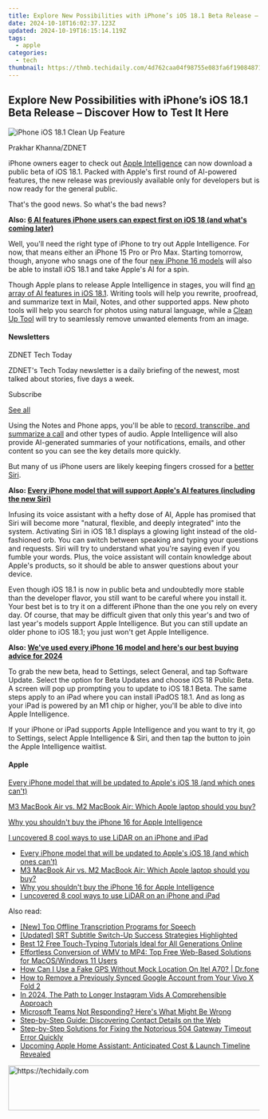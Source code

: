 ```yaml
---
title: Explore New Possibilities with iPhone’s iOS 18.1 Beta Release – Discover How to Test It Here
date: 2024-10-18T16:02:37.123Z
updated: 2024-10-19T16:15:14.119Z
tags:
  - apple
categories:
  - tech
thumbnail: https://thmb.techidaily.com/4d762caa04f98755e083fa6f19084871af3024b44e5497cff1919865c9f50ec3.jpg
---
```


## Explore New Possibilities with iPhone’s iOS 18.1 Beta Release – Discover How to Test It Here

![iPhone iOS 18.1 Clean Up Feature](https://www.zdnet.com/a/img/resize/aaff2fa7d5160574ecb096722a51d4269342d3ac/2024/08/29/6d2d9eac-5409-47dc-a816-532ce0e0917e/img-20240829-221757.jpg?auto=webp&width=1280)

Prakhar Khanna/ZDNET

iPhone owners eager to check out [Apple Intelligence](https://www.zdnet.com/article/6-ai-features-iphone-users-can-expect-first-on-ios-18-and-whats-coming-later/) can now download a public beta of iOS 18.1\. Packed with Apple's first round of AI-powered features, the new release was previously available only for developers but is now ready for the general public.

That's the good news. So what's the bad news?

**Also: [6 AI features iPhone users can expect first on iOS 18 (and what's coming later)](https://www.zdnet.com/article/6-ai-features-iphone-users-can-expect-first-on-ios-18-and-whats-coming-later/)**

Well, you'll need the right type of iPhone to try out Apple Intelligence. For now, that means either an iPhone 15 Pro or Pro Max. Starting tomorrow, though, anyone who snags one of the four [new iPhone 16 models](https://www.zdnet.com/article/iphone-16-pro-max-buying-advice-2024/) will also be able to install iOS 18.1 and take Apple's AI for a spin.

Though Apple plans to release Apple Intelligence in stages, you will find [an array of AI features in iOS 18.1](https://www.zdnet.com/article/6-ai-features-iphone-users-can-expect-first-on-ios-18-and-whats-coming-later/). Writing tools will help you rewrite, proofread, and summarize text in Mail, Notes, and other supported apps. New photo tools will help you search for photos using natural language, while a [Clean Up Tool](https://www.zdnet.com/article/ios-18-1-beta-adds-photo-clean-up-ai-tool-and-notification-summaries-how-they-work/) will try to seamlessly remove unwanted elements from an image.

#### Newsletters

ZDNET Tech Today

ZDNET's Tech Today newsletter is a daily briefing of the newest, most talked about stories, five days a week.

 Subscribe

[See all](https://www.zdnet.com/newsletters/)

Using the Notes and Phone apps, you'll be able to [record, transcribe, and summarize a call](https://www.zdnet.com/article/apples-ios-18-will-let-you-record-phone-calls-without-a-third-party-app/) and other types of audio. Apple Intelligence will also provide AI-generated summaries of your notifications, emails, and other content so you can see the key details more quickly.

But many of us iPhone users are likely keeping fingers crossed for a [better Siri](https://www.zdnet.com/article/apple-intelligence-will-improve-siri-in-2024-but-dont-expect-most-updates-until-2025/).

**Also: [Every iPhone model that will support Apple's AI features (including the new Siri)](https://www.zdnet.com/article/every-iphone-model-that-will-support-apples-upcoming-ai-features-including-the-new-siri/)**

Infusing its voice assistant with a hefty dose of AI, Apple has promised that Siri will become more "natural, flexible, and deeply integrated" into the system. Activating Siri in iOS 18.1 displays a glowing light instead of the old-fashioned orb. You can switch between speaking and typing your questions and requests. Siri will try to understand what you're saying even if you fumble your words. Plus, the voice assistant will contain knowledge about Apple's products, so it should be able to answer questions about your device.

Even though iOS 18.1 is now in public beta and undoubtedly more stable than the developer flavor, you still want to be careful where you install it. Your best bet is to try it on a different iPhone than the one you rely on every day. Of course, that may be difficult given that only this year's and two of last year's models support Apple Intelligence. But you can still update an older phone to iOS 18.1; you just won't get Apple Intelligence.

**Also: [We've used every iPhone 16 model and here's our best buying advice for 2024](https://www.zdnet.com/article/iphone-16-pro-max-buying-advice-2024/)**

To grab the new beta, head to Settings, select General, and tap Software Update. Select the option for Beta Updates and choose iOS 18 Public Beta. A screen will pop up prompting you to update to iOS 18.1 Beta. The same steps apply to an iPad where you can install iPadOS 18.1\. And as long as your iPad is powered by an M1 chip or higher, you'll be able to dive into Apple Intelligence.

If your iPhone or iPad supports Apple Intelligence and you want to try it, go to Settings, select Apple Intelligence & Siri, and then tap the button to join the Apple Intelligence waitlist.

#### Apple

[Every iPhone model that will be updated to Apple's iOS 18 (and which ones can't)](https://www.zdnet.com/article/every-iphone-model-that-can-be-updated-to-apples-ios-18-and-which-ones-cant/ "Every iPhone model that will be updated to Apple's iOS 18 (and which ones can't)")

[M3 MacBook Air vs. M2 MacBook Air: Which Apple laptop should you buy?](https://www.zdnet.com/article/m3-macbook-air-vs-m2-macbook-air/ "M3 MacBook Air vs. M2 MacBook Air: Which Apple laptop should you buy?")

[Why you shouldn't buy the iPhone 16 for Apple Intelligence](https://www.zdnet.com/article/why-you-shouldnt-buy-the-iphone-16-for-apple-intelligence/ "Why you shouldn't buy the iPhone 16 for Apple Intelligence")

[I uncovered 8 cool ways to use LiDAR on an iPhone and iPad](https://www.zdnet.com/article/i-uncovered-8-cool-ways-to-use-lidar-on-an-iphone-and-ipad/ "I uncovered 8 cool ways to use LiDAR on an iPhone and iPad")

* [Every iPhone model that will be updated to Apple's iOS 18 (and which ones can't)](https://www.zdnet.com/article/every-iphone-model-that-can-be-updated-to-apples-ios-18-and-which-ones-cant/ "Every iPhone model that will be updated to Apple's iOS 18 (and which ones can't)")
* [M3 MacBook Air vs. M2 MacBook Air: Which Apple laptop should you buy?](https://www.zdnet.com/article/m3-macbook-air-vs-m2-macbook-air/ "M3 MacBook Air vs. M2 MacBook Air: Which Apple laptop should you buy?")
* [Why you shouldn't buy the iPhone 16 for Apple Intelligence](https://www.zdnet.com/article/why-you-shouldnt-buy-the-iphone-16-for-apple-intelligence/ "Why you shouldn't buy the iPhone 16 for Apple Intelligence")
* [I uncovered 8 cool ways to use LiDAR on an iPhone and iPad](https://www.zdnet.com/article/i-uncovered-8-cool-ways-to-use-lidar-on-an-iphone-and-ipad/ "I uncovered 8 cool ways to use LiDAR on an iPhone and iPad")

<ins class="adsbygoogle"
     style="display:block"
     data-ad-format="autorelaxed"
     data-ad-client="ca-pub-7571918770474297"
     data-ad-slot="1223367746"></ins>

<ins class="adsbygoogle"
     style="display:block"
     data-ad-client="ca-pub-7571918770474297"
     data-ad-slot="8358498916"
     data-ad-format="auto"
     data-full-width-responsive="true"></ins>

<span class="atpl-alsoreadstyle">Also read:</span>
<div><ul>
<li><a href="https://some-skills.techidaily.com/new-top-offline-transcription-programs-for-speech/"><u>[New] Top Offline Transcription Programs for Speech</u></a></li>
<li><a href="https://extra-approaches.techidaily.com/updated-srt-subtitle-switch-up-success-strategies-highlighted/"><u>[Updated] SRT Subtitle Switch-Up Success Strategies Highlighted</u></a></li>
<li><a href="https://technical-tips.techidaily.com/best-12-free-touch-typing-tutorials-ideal-for-all-generations-online/"><u>Best 12 Free Touch-Typing Tutorials Ideal for All Generations Online</u></a></li>
<li><a href="https://some-guidance.techidaily.com/effortless-conversion-of-wmv-to-mp4-top-free-web-based-solutions-for-macoswindows-11-users/"><u>Effortless Conversion of WMV to MP4: Top Free Web-Based Solutions for MacOS/Windows 11 Users</u></a></li>
<li><a href="https://fake-location.techidaily.com/how-can-i-use-a-fake-gps-without-mock-location-on-itel-a70-drfone-by-drfone-virtual-android/"><u>How Can I Use a Fake GPS Without Mock Location On Itel A70? | Dr.fone</u></a></li>
<li><a href="https://android-unlock.techidaily.com/how-to-remove-a-previously-synced-google-account-from-your-vivo-x-fold-2-by-drfone-android/"><u>How to Remove a Previously Synced Google Account from Your Vivo X Fold 2</u></a></li>
<li><a href="https://instagram-video-files.techidaily.com/in-2024-the-path-to-longer-instagram-vids-a-comprehensible-approach/"><u>In 2024, The Path to Longer Instagram Vids A Comprehensible Approach</u></a></li>
<li><a href="https://technical-tips.techidaily.com/microsoft-teams-not-responding-heres-what-might-be-wrong/"><u>Microsoft Teams Not Responding? Here's What Might Be Wrong</u></a></li>
<li><a href="https://technical-tips.techidaily.com/step-by-step-guide-discovering-contact-details-on-the-web/"><u>Step-by-Step Guide: Discovering Contact Details on the Web</u></a></li>
<li><a href="https://technical-tips.techidaily.com/step-by-step-solutions-for-fixing-the-notorious-504-gateway-timeout-error-quickly/"><u>Step-by-Step Solutions for Fixing the Notorious 504 Gateway Timeout Error Quickly</u></a></li>
<li><a href="https://technical-tips.techidaily.com/1722903095862-upcoming-apple-home-assistant-anticipated-cost-and-launch-timeline-revealed/"><u>Upcoming Apple Home Assistant: Anticipated Cost & Launch Timeline Revealed</u></a></li>
</ul></div>

<!-- affiliate ads begin -->
<a href="https://appsumo.8odi.net/c/5597632/2118305/7443" target="_top" id="2118305">
  <img src="//a.impactradius-go.com/display-ad/7443-2118305" border="0" alt="https://techidaily.com" width="728" height="90"/>
</a>
<img height="0" width="0" src="https://appsumo.8odi.net/i/5597632/2118305/7443" style="position:absolute;visibility:hidden;" border="0" />
<!-- affiliate ads end -->

